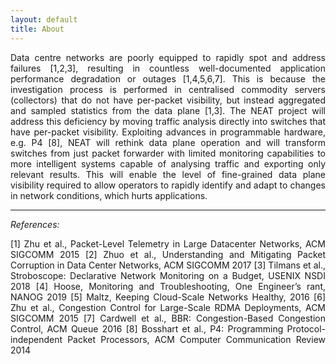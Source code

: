 ```yaml
---
layout: default
title: About
---
```


<p style='text-align: justify;'>Data centre networks are poorly equipped to rapidly spot and address failures [1,2,3], resulting in countless well-documented application performance degradation or outages [1,4,5,6,7]. This is because the investigation process is performed in centralised commodity servers (collectors) that do not have per-packet visibility, but instead aggregated and sampled statistics from the data plane [1,3]. The NEAT project will address this deficiency by moving traffic analysis directly into switches that have per-packet visibility. Exploiting advances in programmable hardware, e.g. P4 [8], NEAT will rethink data plane operation and will transform switches from just packet forwarder with limited monitoring capabilities to more intelligent systems capable of analysing traffic and exporting only relevant results. This will enable the level of fine-grained data plane visibility required to allow operators to rapidly identify and adapt to changes in network conditions, which hurts applications.</p>

---
*References:*<br>
<p style='text-align: justify;'>[1] Zhu et al., Packet-Level Telemetry in Large Datacenter Networks, ACM SIGCOMM 2015
  [2] Zhuo et al., Understanding and Mitigating Packet Corruption in Data Center Networks, ACM SIGCOMM 2017
  [3] Tilmans et al., Stroboscope: Declarative Network Monitoring on a Budget, USENIX NSDI 2018
  [4] Hoose, Monitoring and Troubleshooting, One Engineer’s rant, NANOG 2019
  [5] Maltz, Keeping Cloud-Scale Networks Healthy, 2016
  [6] Zhu et al., Congestion Control for Large-Scale RDMA Deployments, ACM SIGCOMM 2015
  [7] Cardwell et al., BBR: Congestion-Based Congestion Control, ACM Queue 2016</div>
  [8] Bosshart et al., P4: Programming Protocol-independent Packet Processors, ACM Computer Communication Review 2014</p>

